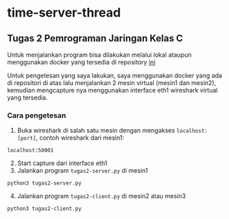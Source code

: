 # time-server-thread
## Tugas 2 Pemrograman Jaringan Kelas C

Untuk menjalankan program bisa dilakukan melalui lokal ataupun menggunakan docker yang tersedia di repository <a href="https://github.com/rm77/progjar">ini</a>

Untuk pengetesan yang saya lakukan, saya menggunakan docker yang ada di repositori di atas lalu menjalankan 2 mesin virtual (mesin1 dan mesin2), kemudian mengcapture nya menggunakan interface eth1 wireshark virtual yang tersedia.

###  Cara pengetesan
1. Buka wireshark di salah satu mesin dengan mengakses `localhost:[port]`, contoh wireshark dari mesin1:
```
localhost:50001
```
2. Start capture dari interface eth1
3. Jalankan program `tugas2-server.py` di mesin1
```
python3 tugas2-server.py
```
4. Jalankan program `tugas2-client.py` di mesin2 atau mesin3
```
python3 tugas2-client.py
```
